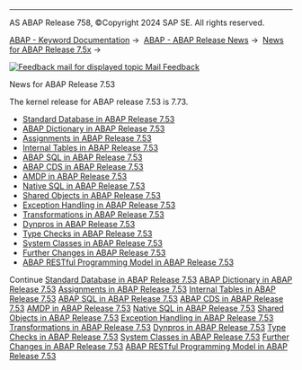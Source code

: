   

* * *

AS ABAP Release 758, ©Copyright 2024 SAP SE. All rights reserved.

[ABAP - Keyword Documentation](javascript:call_link\('abenabap.htm'\)) →  [ABAP - ABAP Release News](javascript:call_link\('abennews.htm'\)) →  [News for ABAP Release 7.5x](javascript:call_link\('abennews-75.htm'\)) → 

 [![](Mail.gif?object=Mail.gif "Feedback mail for displayed topic") Mail Feedback](mailto:f1_help@sap.com?subject=Feedback%20on%20ABAP%20Documentation&body=Document:%20News%20for%20ABAP%20Release%207.53%2C%20ABENNEWS-753%2C%20758%0D%0A%0D%0AError:%0D%0A%0D%0A%0D%0A%0D%0ASuggestion%20for%20improvement:)

News for ABAP Release 7.53

The kernel release for ABAP release 7.53 is 7.73.

-   [Standard Database in ABAP Release 7.53](javascript:call_link\('abennews-753-db.htm'\))
-   [ABAP Dictionary in ABAP Release 7.53](javascript:call_link\('abennews-753-ddic.htm'\))
-   [Assignments in ABAP Release 7.53](javascript:call_link\('abennews-753-assignments.htm'\))
-   [Internal Tables in ABAP Release 7.53](javascript:call_link\('abennews-753-itab.htm'\))
-   [ABAP SQL in ABAP Release 7.53](javascript:call_link\('abennews-753-abap_sql.htm'\))
-   [ABAP CDS in ABAP Release 7.53](javascript:call_link\('abennews-753-abap_cds.htm'\))
-   [AMDP in ABAP Release 7.53](javascript:call_link\('abennews-753-amdp.htm'\))
-   [Native SQL in ABAP Release 7.53](javascript:call_link\('abennews-753-native_sql.htm'\))
-   [Shared Objects in ABAP Release 7.53](javascript:call_link\('abennews-753-shared_objects.htm'\))
-   [Exception Handling in ABAP Release 7.53](javascript:call_link\('abennews-753-exceptions.htm'\))
-   [Transformations in ABAP Release 7.53](javascript:call_link\('abennews-753-transformations.htm'\))
-   [Dynpros in ABAP Release 7.53](javascript:call_link\('abennews-753-dynpros.htm'\))
-   [Type Checks in ABAP Release 7.53](javascript:call_link\('abennews-753-type_checks.htm'\))
-   [System Classes in ABAP Release 7.53](javascript:call_link\('abennews-753-system_classes.htm'\))
-   [Further Changes in ABAP Release 7.53](javascript:call_link\('abennews-753-others.htm'\))
-   [ABAP RESTful Programming Model in ABAP Release 7.53](javascript:call_link\('abennews-753-restful.htm'\))

Continue
[Standard Database in ABAP Release 7.53](javascript:call_link\('abennews-753-db.htm'\))
[ABAP Dictionary in ABAP Release 7.53](javascript:call_link\('abennews-753-ddic.htm'\))
[Assignments in ABAP Release 7.53](javascript:call_link\('abennews-753-assignments.htm'\))
[Internal Tables in ABAP Release 7.53](javascript:call_link\('abennews-753-itab.htm'\))
[ABAP SQL in ABAP Release 7.53](javascript:call_link\('abennews-753-abap_sql.htm'\))
[ABAP CDS in ABAP Release 7.53](javascript:call_link\('abennews-753-abap_cds.htm'\))
[AMDP in ABAP Release 7.53](javascript:call_link\('abennews-753-amdp.htm'\))
[Native SQL in ABAP Release 7.53](javascript:call_link\('abennews-753-native_sql.htm'\))
[Shared Objects in ABAP Release 7.53](javascript:call_link\('abennews-753-shared_objects.htm'\))
[Exception Handling in ABAP Release 7.53](javascript:call_link\('abennews-753-exceptions.htm'\))
[Transformations in ABAP Release 7.53](javascript:call_link\('abennews-753-transformations.htm'\))
[Dynpros in ABAP Release 7.53](javascript:call_link\('abennews-753-dynpros.htm'\))
[Type Checks in ABAP Release 7.53](javascript:call_link\('abennews-753-type_checks.htm'\))
[System Classes in ABAP Release 7.53](javascript:call_link\('abennews-753-system_classes.htm'\))
[Further Changes in ABAP Release 7.53](javascript:call_link\('abennews-753-others.htm'\))
[ABAP RESTful Programming Model in ABAP Release 7.53](javascript:call_link\('abennews-753-restful.htm'\))